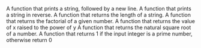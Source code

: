 A function that prints a string, followed by a new line.
A function that prints a string in reverse.
A function that returns the length of a string.
A function that returns the factorial of a given number.
A function that returns the value of x raised to the power of y
A function that returns the natural square root of a number.
A function that returns 1 if the input integer is a prime number, otherwise return 0
